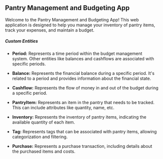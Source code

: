## Pantry Management and Budgeting App

Welcome to the Pantry Management and Budgeting App! This web application is designed to help you manage your inventory of pantry items, track your expenses, and maintain a budget.

##### Custom Entities

- **Period:** Represents a time period within the budget management system. Other entities like balances and cashflows are associated with specific periods.

- **Balance:** Represents the financial balance during a specific period. It's related to a period and provides information about the financial state.

- **Cashflow:** Represents the flow of money in and out of the budget during a specific period.

- **PantryItem:** Represents an item in the pantry that needs to be tracked. This can include attributes like quantity, name, etc.

- **Inventory:** Represents the inventory of pantry items, indicating the available quantity of each item.

- **Tag:** Represents tags that can be associated with pantry items, allowing categorization and filtering.

- **Purchase:** Represents a purchase transaction, including details about the purchased items and costs.
